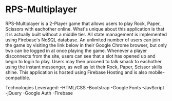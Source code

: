 # RPS-Multiplayer

RPS-Multiplayer is a 2-Player game that allows users to play Rock, Paper, Scissors with eachother online.
What's unique about this application is that it is actually built without a middle tier. All state management is implemented using Firebase's NoSQL database. An unlimited number of users can join the game by visiting the link below in their Google Chrome browser, but only two can be logged in at once playing the game. Whenever a player disconnects from the site, users can see that a slot has opened up and begin to login to play. Users may then proceed to talk smack to eachother using the instant messenger, as well as let their Rock, Paper, Scissor skills shine. This application is hosted using Firebase Hosting and is also mobile-compatible.

Technologies Leveraged:
-HTML/CSS
-Bootstrap
-Google Fonts
-JavScript
-jQuery
-Google Auth
-Firebase
